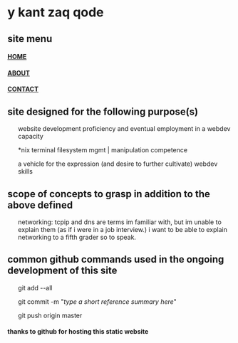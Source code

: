 <html>
<head>
	<title>HOME</title>
</head>
<body>
	<h1>y kant zaq qode</h1>
	<h2>site menu</h2>
	<h4><a href="index.html">HOME</a></h4>
	<h4><a href="about.html">ABOUT</a></h4>
	<h4><a href="contact.html">CONTACT</a></h4>
	<h2>site designed for the following purpose(s)</h2>
			<ol>website development proficiency and eventual employment in a webdev capacity</ol>
			<ol>*nix terminal filesystem mgmt | manipulation competence</ol>
			<ol>a vehicle for the expression (and desire to further cultivate) webdev skills</ol>
	<h2>scope of concepts to grasp in addition to the above defined</h2>
			<ol>networking: tcpip and dns are terms im familiar with, but
			im unable to explain them (as if i were in a job interview.) i want
			to be able to explain networking to a fifth grader so to speak.</ol>
	<h2>common github commands used in the ongoing development of this site</h2>
			<ol>git add --all</ol>
			<ol>git commit -m "<i>type a short reference summary here</i>"</ol>
			<ol>git push origin master</ol>	
	<h4>thanks to github for hosting this static website</h4>
</body>
</html>
